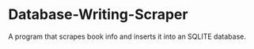 # Database-Writing-Scraper
A program that scrapes book info and inserts it into an SQLITE database.
